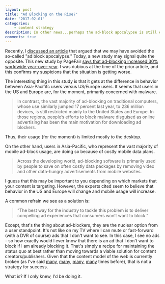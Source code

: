 ```yaml
---
layout: post
title: "Ad Blocking on the Rise?"
date: "2017-02-01"
categories:
    - content strategy
description: In other news...perhaps the ad-block apocalypse is still on
comments: true
---
```


Recently, I [discussed an article](http://www.remotesynthesis.com/blog/ad-block-apocalypse) that argued that we may have avoided the so-called "ad block apocalypse." Today, a new study may signal quite the opposite. This new study by PageFair [says that ad-blocking increased 30% worldwide year-over-year](https://www.nytimes.com/2017/01/31/technology/ad-blocking-internet.html). I was dubious at the time of the prior article, and this confirms my suspicions that the situation is getting worse.

The interesting thing in this study is that it gets at the difference in behavior between Asia-Pacififc users versus US/Europe users. It seems that users in the US and Europe are, for the moment, primarily concerned with malware.

> In contrast, the vast majority of ad-blocking on traditional computers, whose use similarly jumped 17 percent last year, to 236 million devices, is still restricted mainly to the United States and Europe. In those regions, people’s efforts to block malware disguised as online advertising has been the main motivation for downloading ad blockers.

Thus, their usage (for the moment) is limited mostly to the desktop.

On the other hand, users in Asia-Pacific, who represent the vast majority of mobile ad-block usage, are doing so because of costly mobile data plans.

> Across the developing world, ad-blocking software is primarily used by people to save on often costly data packages by removing video and other data-hungry advertisements from mobile websites.

I guess that this may be important to you depending on which markets that your content is targeting. However, the experts cited seem to believe that behavior in the US and Europe will change and mobile usage will increase.

A common refrain we see as a solution is:

> “The best way for the industry to tackle this problem is to deliver compelling ad experiences that consumers won’t want to block.”

Except, that's the thing about ad-blockers, they are the nuclear option from a user standpoint. It's not like on my TV where I can mute or fast-forward (with a DVR of course) ads that I don't want to see. In this case, I see no ads - so how exactly would I ever know that there is an ad that I don't want to block if I am already blocking it. That's simply a recipe for maintaining the status quo at best rather than moving towards a viable solution for content creators/publishers. Given that the content model of the web is currently broken (as I've said [many](http://www.remotesynthesis.com/blog/broken-content), [many](http://www.remotesynthesis.com/blog/content-model-of-web-is-broken), [many](http://www.remotesynthesis.com/blog/twitter-failure), [many](http://www.remotesynthesis.com/blog/the-webs-failure-as-information-platform) times before), that is not a strategy for success.

What is? If I only knew, I'd be doing it.